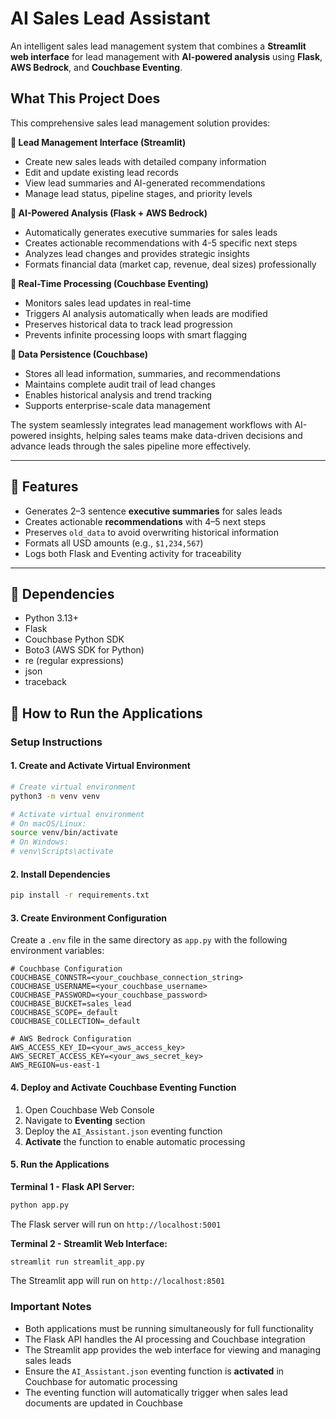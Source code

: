 # AI Sales Lead Assistant

An intelligent sales lead management system that combines a **Streamlit web interface** for lead management with **AI-powered analysis** using **Flask**, **AWS Bedrock**, and **Couchbase Eventing**.

## What This Project Does

This comprehensive sales lead management solution provides:

**🎯 Lead Management Interface (Streamlit)**
- Create new sales leads with detailed company information
- Edit and update existing lead records
- View lead summaries and AI-generated recommendations
- Manage lead status, pipeline stages, and priority levels

**🤖 AI-Powered Analysis (Flask + AWS Bedrock)**
- Automatically generates executive summaries for sales leads
- Creates actionable recommendations with 4-5 specific next steps
- Analyzes lead changes and provides strategic insights
- Formats financial data (market cap, revenue, deal sizes) professionally

**🔄 Real-Time Processing (Couchbase Eventing)**
- Monitors sales lead updates in real-time
- Triggers AI analysis automatically when leads are modified
- Preserves historical data to track lead progression
- Prevents infinite processing loops with smart flagging

**💾 Data Persistence (Couchbase)**
- Stores all lead information, summaries, and recommendations
- Maintains complete audit trail of lead changes
- Enables historical analysis and trend tracking
- Supports enterprise-scale data management

The system seamlessly integrates lead management workflows with AI-powered insights, helping sales teams make data-driven decisions and advance leads through the sales pipeline more effectively.

---

## 🌟 Features

- Generates 2–3 sentence **executive summaries** for sales leads
- Creates actionable **recommendations** with 4–5 next steps
- Preserves `old_data` to avoid overwriting historical information
- Formats all USD amounts (e.g., `$1,234,567`)
- Logs both Flask and Eventing activity for traceability

---

## 🧰 Dependencies
- Python 3.13+
- Flask
- Couchbase Python SDK
- Boto3 (AWS SDK for Python)
- re (regular expressions)
- json
- traceback

## 🚀 How to Run the Applications

### Setup Instructions

#### 1. Create and Activate Virtual Environment
```bash
# Create virtual environment
python3 -m venv venv

# Activate virtual environment
# On macOS/Linux:
source venv/bin/activate
# On Windows:
# venv\Scripts\activate
```

#### 2. Install Dependencies
```bash
pip install -r requirements.txt
```

#### 3. Create Environment Configuration
Create a `.env` file in the same directory as `app.py` with the following environment variables:

```env
# Couchbase Configuration
COUCHBASE_CONNSTR=<your_couchbase_connection_string>
COUCHBASE_USERNAME=<your_couchbase_username>
COUCHBASE_PASSWORD=<your_couchbase_password>
COUCHBASE_BUCKET=sales_lead
COUCHBASE_SCOPE=_default
COUCHBASE_COLLECTION=_default

# AWS Bedrock Configuration
AWS_ACCESS_KEY_ID=<your_aws_access_key>
AWS_SECRET_ACCESS_KEY=<your_aws_secret_key>
AWS_REGION=us-east-1
```

#### 4. Deploy and Activate Couchbase Eventing Function
1. Open Couchbase Web Console
2. Navigate to **Eventing** section
3. Deploy the `AI_Assistant.json` eventing function
4. **Activate** the function to enable automatic processing

#### 5. Run the Applications

**Terminal 1 - Flask API Server:**
```bash
python app.py
```
The Flask server will run on `http://localhost:5001`

**Terminal 2 - Streamlit Web Interface:**
```bash
streamlit run streamlit_app.py
```
The Streamlit app will run on `http://localhost:8501`

### Important Notes
- Both applications must be running simultaneously for full functionality
- The Flask API handles the AI processing and Couchbase integration
- The Streamlit app provides the web interface for viewing and managing sales leads
- Ensure the `AI_Assistant.json` eventing function is **activated** in Couchbase for automatic processing
- The eventing function will automatically trigger when sales lead documents are updated in Couchbase
